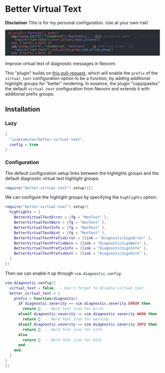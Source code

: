 # Better Virtual Text

**Disclaimer** This is for my personal configuration. Use at your own risk!

![Screenshot](./assets/screenshot.png)

Improve virtual text of diagnostic messages in Neovim.

This "plugin" builds on
[this pull-request](https://github.com/neovim/neovim/pull/22965), which will
enable the `prefix` of the `virtual_text` configuration option to be a function,
by adding additional highlight groups for "better" rendering. In essence, the
plugin "copy/pastes" the default `virtual_text` configuration from Neovim and
extends it with additional prefix groups.

## Installation

### Lazy

```lua
{
  "isaksamsten/better-virtual-text",
  config = true
}
```

### Configuration

The default configuration setup links between the highlights groups and the
default diagnostic virtual text highlight groups.

```lua
require("better-virtual-text").setup({})
```

We can configure the highlight groups by specifying the `highlights` option:

```lua
require("better-virtual-text").setup({
  highlights = {
    BetterVirtualTextError = {fg = "NonText" },
    BetterVirtualTextWarn = {fg = "NonText" },
    BetterVirtualTextInfo = {fg = "NonText" },
    BetterVirtualTextHint = {fg = "NonText" },
    BetterVirtualTextPrefixError = {link = "DiagnosticSignError" },
    BetterVirtualTextPrefixWarn = {link = "DiagnosticSignWarn" },
    BetterVirtualTextPrefixInfo = {link = "DiagnosticSignInfo" },
    BetterVirtualTextPrefixHint = {link = "DiagnosticSignHint" },
  }
})
```

Then we can enable it up through `vim.diagnostic.config`:

```lua
vim.diagnostic.config({
  virtual_text = false, -- Don't forget to disable virtual_text
  better_virtual_text = {
    prefix = function(diagnostic)
      if diagnostic.severity == vim.diagnostic.severity.ERROR then
        return   -- Nerd font icon for error
      elseif diagnostic.severity == vim.diagnostic.severity.WARN then
        return   -- Nerd font icon for warning
      elseif diagnostic.severity == vim.diagnostic.severity.INFO then
        return   -- Nerd font icon for info
      else
        return   -- Nerd font icon for hint
      end
    end,
  }
}
})
```

